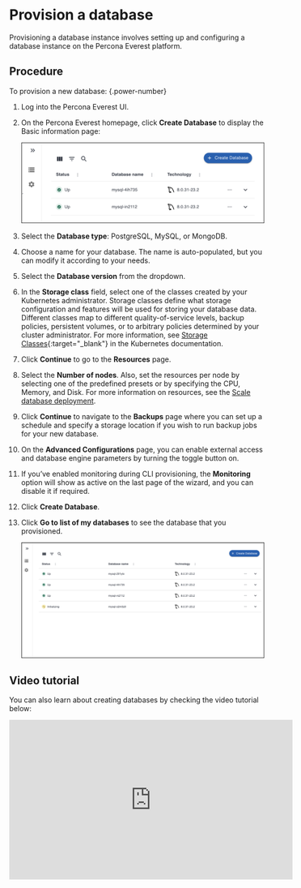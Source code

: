 # Provision a database

Provisioning a database instance involves setting up and configuring a database instance on the Percona Everest platform.

## Procedure

To provision a new database:
{.power-number}

1. Log into the Percona Everest UI.

2. On the Percona Everest homepage, click **Create Database** to display the Basic information page:

    ![!image](../images/everest_db_provision.png)

3. Select the **Database type**: PostgreSQL, MySQL, or MongoDB.

4. Choose a name for your database. The name is auto-populated, but you can modify it according to your needs.

5. Select the **Database version** from the dropdown.

6. In the **Storage class** field, select one of the classes created by your Kubernetes administrator. Storage classes define what storage configuration and features will be used for storing your database data. Different classes map to different quality-of-service levels, backup policies, persistent volumes, or to arbitrary policies determined by your cluster administrator. For more information, see [Storage Classes](https://kubernetes.io/docs/concepts/storage/storage-classes/){:target="_blank"} in the Kubernetes documentation. 

7. Click **Continue** to go to the **Resources** page.

8. Select the **Number of nodes**. Also, set the resources per node by selecting one of the predefined presets or by specifying the CPU, Memory, and Disk. For more information on resources, see the [Scale database deployment](../use/scaling.md).

9. Click **Continue** to navigate to the **Backups** page where you can set up a schedule and specify a storage location if you wish to run backup jobs for your new database.

10. On the **Advanced Configurations** page, you can enable external access and database engine parameters by turning the toggle button on.

11. If you’ve enabled monitoring during CLI provisioning, the **Monitoring** option will show as active on the last page of the wizard, and you can disable it if required.

12. Click **Create Database**.

13. Click **Go to list of my databases** to see the database that you provisioned.

    ![!image](../images/everest_provisioned_db.png)

## Video tutorial

You can also learn about creating databases by checking the video tutorial below:

<iframe width="560" height="315" src="https://www.youtube.com/embed/Oq1XKB8VXUk?si=JBLVJ9zBfpHGxL2I" title="YouTube video player" frameborder="0" allow="accelerometer; autoplay; clipboard-write; encrypted-media; gyroscope; picture-in-picture; web-share" allowfullscreen></iframe>
